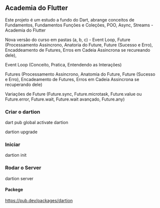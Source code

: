 ## Academia do Flutter

<!--Este projeto é um estudo a fundo do Dart, abrange conceitos de POO, Async, Streams, Banco de Dados, entre outros - Academia do Flutter-->

Este projeto é um estudo a fundo do Dart, abrange conceitos de Fundamentos, Fundamentos Funções e Coleções, POO, Async, Streams - Academia do Flutter

Nova versão do curso em pastas (a, b, c) - Event Loop, Future (Processamento Assincrono, Anatoria do Future, Future (Sucesso e Erro), Encaddeamento de Futures, Erros em Cadeia Assincrona se recureando dele),

Event Loop (Conceito, Pratica, Entendendo as Interações)

Futures (Processamento Assincrono, Anatomia do Future, Future (Sucesso e Erro), Encadeamento de Futures, Erros em Cadeia Assincrona se recuperando dele)

Variações de Future (Future.sync, Future.microtask, Future.value ou Future.error, Future.wait, Future.wait avançado, Future.any)

### Criar o dartion

dart pub global activate dartion

dartion upgrade

### Iniciar 

dartion init

### Rodar o Server

dartion server

#### Packege

https://pub.dev/packages/dartion
